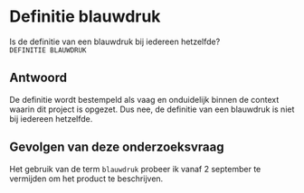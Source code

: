 # Definitie blauwdruk

Is de definitie van een blauwdruk bij iedereen hetzelfde?   
`DEFINITIE BLAUWDRUK`

## Antwoord
De definitie wordt bestempeld als vaag en onduidelijk binnen de context waarin dit project is opgezet. Dus nee, de definitie van een blauwdruk is niet bij iedereen hetzelfde.

## Gevolgen van deze onderzoeksvraag
Het gebruik van de term `blauwdruk` probeer ik vanaf 2 september te vermijden om het product te beschrijven.